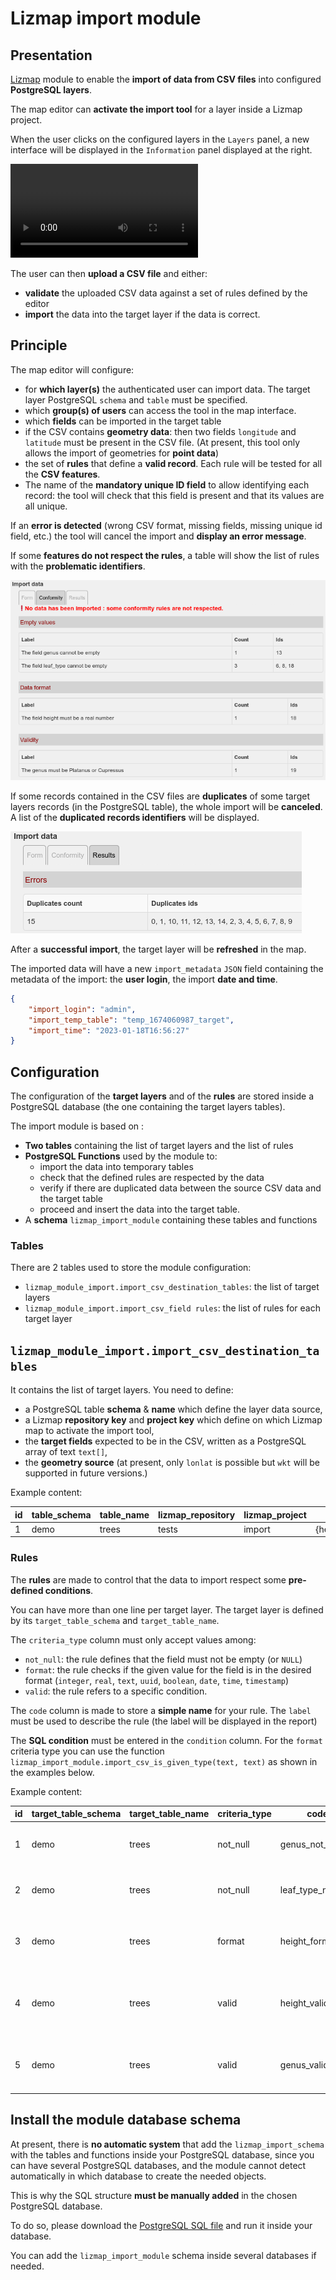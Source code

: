 # Lizmap import module

## Presentation

[Lizmap](https://www.lizmap.com/) module to enable the **import of data from CSV files**
into configured **PostgreSQL layers**.

The map editor can **activate the import tool** for a layer inside a Lizmap project.

When the user clicks on the configured layers in the `Layers` panel, a new interface
will be displayed in the `Information` panel displayed at the right.

![sub-dock interface](media/import_video_demo.webm)

The user can then **upload a CSV file** and either:

* **validate** the uploaded CSV data against a set of rules defined by the editor
* **import** the data into the target layer if the data is correct.

## Principle

The map editor will configure:

* for **which layer(s)** the authenticated user can import data. The target layer
  PostgreSQL `schema` and `table` must be specified.
* which **group(s) of users** can access the tool in the map interface.
* which **fields** can be imported in the target table
* if the CSV contains **geometry data**: then two fields `longitude` and `latitude`
  must be present in the CSV file. (At present, this tool only allows the import of
  geometries for **point data**)
* the set of **rules** that define a **valid record**. Each rule will be tested
  for all the **CSV features**.
* The name of the **mandatory unique ID field** to allow identifying each record:
  the tool will check that this field is present and that its values are all unique.

If an **error is detected** (wrong CSV format, missing fields, missing unique id field, etc.)
the tool will cancel the import and **display an error message**.

If some **features do not respect the rules**, a table will show the list of rules
with the **problematic identifiers**.

![sub-dock interface](media/import_check_table.jpg)

If some records contained in the CSV files are **duplicates** of some target layers
records (in the PostgreSQL table), the whole import will be **canceled**. A list of the
**duplicated records identifiers** will be displayed.

![sub-dock interface](media/import_duplicate_table.jpg)

After a **successful import**, the target layer will be **refreshed** in the map.

The imported data will have a new `import_metadata` `JSON` field containing the metadata
of the import: the **user login**, the import **date and time**.

```json
{
    "import_login": "admin",
    "import_temp_table": "temp_1674060987_target",
    "import_time": "2023-01-18T16:56:27"
}
```

## Configuration

The configuration of the **target layers** and of the **rules** are stored inside
a PostgreSQL database (the one containing the target layers tables).

The import module is based on :

* **Two tables** containing the list of target layers and the list of rules
* **PostgreSQL Functions** used by the module to:
  * import the data into temporary tables
  * check that the defined rules are respected by the data
  * verify if there are duplicated data between the source CSV data and the target table
  * proceed and insert the data into the target table.
* A **schema** `lizmap_import_module` containing these tables and functions

### Tables

There are 2 tables used to store the module configuration:

* `lizmap_module_import.import_csv_destination_tables`: the list of target layers
* `lizmap_module_import.import_csv_field rules`: the list of rules for each target layer

## `lizmap_module_import.import_csv_destination_tables`

It contains the list of target layers. You need to define:

* a PostgreSQL table **schema** & **name** which define the layer data source,
* a Lizmap **repository key** and **project key** which define
  on which Lizmap map to activate the import tool,
* the **target fields** expected to be in the CSV, written as a PostgreSQL array of text `text[]`,
* the **geometry source** (at present, only `lonlat` is possible but `wkt`
  will be supported in future versions.)

Example content:

| id | table_schema | table_name | lizmap_repository | lizmap_project | target_fields              | geometry_source | unique_id_field |
|----|--------------|------------|-------------------|----------------|----------------------------|-----------------|-----------------|
| 1  | demo         | trees      | tests             | import         | {height,genus,leaf_type}   | lonlat          | id_csv          |


### Rules

The **rules** are made to control that the data to import respect some **pre-defined conditions**.

You can have more than one line per target layer. The target layer is defined
by its `target_table_schema` and `target_table_name`.

The `criteria_type` column must only accept values among:

* `not_null`: the rule defines that the field must not be empty (or `NULL`)
* `format`: the rule checks if the given value for the field is in the desired format
  (`integer`, `real`, `text`, `uuid`, `boolean`, `date`, `time`, `timestamp`)
* `valid`: the rule refers to a specific condition.

The `code` column is made to store a **simple name** for your rule. The `label` must be used
to describe the rule (the label will be displayed in the report)

The **SQL condition** must be entered in the `condition` column. For the `format` criteria type
you can use the function `lizmap_import_module.import_csv_is_given_type(text, text)` as shown
in the examples below.

Example content:

| id | target_table_schema | target_table_name | criteria_type | code               | label                                         | description | condition                                                          | join_table |
|----|---------------------|-------------------|---------------|--------------------|-----------------------------------------------|-------------|--------------------------------------------------------------------|------------|
| 1  | demo                | trees             | not_null      | genus_not_null     | The field genus cannot be empty               |             | genus IS NOT NULL                                                  |            |
| 2  | demo                | trees             | not_null      | leaf_type_not_null | The field leaf_type cannot be empty           |             | leaf_type IS NOT NULL                                              |            |
| 3  | demo                | trees             | format        | height_format      | The field height must be a real number        |             | "lizmap_import_module.import_csv_is_given_type(height, 'integer')" |            |
| 4  | demo                | trees             | valid         | height_valid       | The height value must be between 1.0 and 30.0 |             | height BETWEEN 1.0 AND 30.0                                        |            |
| 5  | demo                | trees             | valid         | genus_valid        | The genus must be Platanus or Cupressus       |             | "genus IN ('Cupressus', 'Platanus')"                               |            |


## Install the module database schema

At present, there is **no automatic system** that add the `lizmap_import_schema`
with the tables and functions inside your PostgreSQL database, since you can have
several PostgreSQL databases, and the module cannot detect automatically
in which database to create the needed objects.

This is why the SQL structure **must be manually added** in the chosen PostgreSQL database.

To do so, please download the [PostgreSQL SQL file](import/install/sql/import.sql) and run it inside your database.

You can add the `lizmap_import_module` schema inside several databases if needed.
